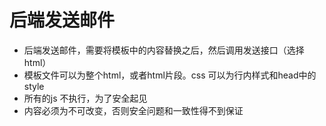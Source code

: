 # 后端发送邮件

* 后端发送邮件，需要将模板中的内容替换之后，然后调用发送接口（选择html）
* 模板文件可以为整个html，或者html片段。css 可以为行内样式和head中的style
* 所有的js 不执行，为了安全起见
* 内容必须为不可改变，否则安全问题和一致性得不到保证